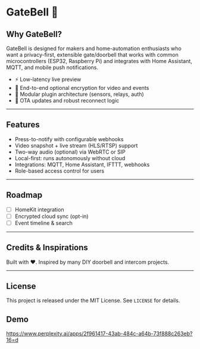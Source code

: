 # GateBell 🔔


## Why GateBell?

GateBell is designed for makers and home-automation enthusiasts who want a privacy-first, extensible gate/doorbell that works with common microcontrollers (ESP32, Raspberry Pi) and integrates with Home Assistant, MQTT, and mobile push notifications.

* ⚡ Low-latency live preview
* 🔐 End-to-end optional encryption for video and events
* 🔧 Modular plugin architecture (sensors, relays, auth)
* 🔁 OTA updates and robust reconnect logic

---

## Features

* Press-to-notify with configurable webhooks
* Video snapshot + live stream (HLS/RTSP) support
* Two-way audio (optional) via WebRTC or SIP
* Local-first: runs autonomously without cloud
* Integrations: MQTT, Home Assistant, IFTTT, webhooks
* Role-based access control for users

---

## Roadmap
* [ ] HomeKit integration
* [ ] Encrypted cloud sync (opt-in)
* [ ] Event timeline & search

---
## Credits & Inspirations

Built with ❤️. Inspired by many DIY doorbell and intercom projects.

---

## License

This project is released under the MIT License. See `LICENSE` for details.

## Demo
https://www.perplexity.ai/apps/2f961417-43ab-484c-a64b-73f888c263eb?16=d
